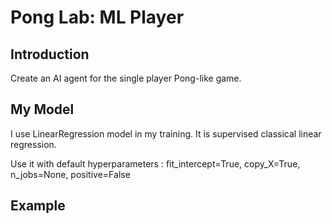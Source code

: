# Pong Lab: ML Player

## Introduction
Create an AI agent for the single player Pong-like game.

## My Model

I use LinearRegression model in my training. It is supervised classical linear regression. 

Use it with default hyperparameters : 
	fit_intercept=True, copy_X=True, n_jobs=None, positive=False


## Example


